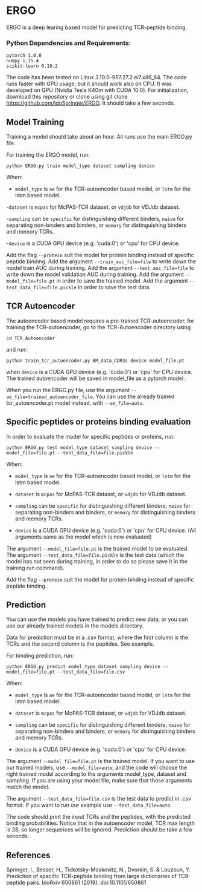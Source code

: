 # ERGO
ERGO is a deep learing based model for predicting TCR-peptide binding.

### Python Dependencies and Requirements:
```
pytorch 1.0.0
numpy 1.15.4
scikit-learn 0.19.2
```

The code has been tested on Linux 3.10.0-957.27.2.el7.x86_64.
The code runs faster with GPU usage, but it should work also on CPU. It was developed on GPU (Nvidia Tesla K40m with CUDA 10.0).
For initialization, download this repository or clone using git clone https://github.com/IdoSpringer/ERGO. It should take a few seconds.

## Model Training
Training a model should take about an hour. All runs use the main ERGO.py file.

For training the ERGO model, run:

`python ERGO.py train model_type dataset sampling device `

When: 
- `model_type` is `ae` for the TCR-autoencoder based model, or `lstm` for the lstm based model. 

-`dataset` is `mcpas` for McPAS-TCR dataset, or `vdjdb` for VDJdb dataset. 

-`sampling` can be `specific` for distinguishing different binders, `naive` for separating non-binders and binders, or `memory` for distinguishing binders and memory TCRs. 

-`device` is a CUDA GPU device (e.g. 'cuda:0') or 'cpu' for CPU device.

Add the flag `--protein` suit the model for protein binding instead of specific peptide binding. Add the argument `--train_auc_file=file` to write down the model train AUC during training. Add the argument `--test_auc_file=file` to write down the model validation AUC during training. Add the argument `--model_file=file.pt` in order to save the trained model. Add the argument `--test_data_file=file.pickle` in order to save the test data.

## TCR Autoencoder
The autoencoder based model requires a pre-trained TCR-autoencoder. for training the TCR-autoencoder, go to the TCR-Autoencoder directory using
```
cd TCR_Autoencoder
```
and run:

`python train_tcr_autoencoder.py BM_data_CDR3s device model_file.pt`

when `device` is a CUDA GPU device (e.g. 'cuda:0') or 'cpu' for CPU device. The trained autoencoder will be saved in model_file as a pytorch model.

When you run the ERGO.py file, use the argument `--ae_file=trained_autoencoder_file`. You can use the already trained tcr_autoencoder.pt model instead, with `--ae_file=auto`.

## Specific peptides or proteins binding evaluation
In order to evaluate the model for specific peptides or proteins, run:

`python ERGO.py test model_type dataset sampling device --model_file=file.pt --test_data_file=file.pickle`

When: 

- `model_type` is `ae` for the TCR-autoencoder based model, or `lstm` for the lstm based model. 

- `dataset` is `mcpas` for McPAS-TCR dataset, or `vdjdb` for VDJdb dataset. 

- `sampling` can be `specific` for distinguishing different binders, `naive` for separating non-binders and binders, or `memory` for distinguishing binders and memory TCRs. 

- `device` is a CUDA GPU device (e.g. 'cuda:0') or 'cpu' for CPU device. (All arguments same as the model which is now evaluated)

The argument `--model_file=file.pt` is the trained model to be evaluated. The argument `--test_data_file=file.pickle` is the test data (which the model has not seen during training, in order to do so please save it in the training run command).

Add the flag `--protein` suit the model for protein binding instead of specific peptide binding.

## Prediction
You can use the models you have trained to predict new data, or you can use our already trained models in the models directory.

Data for prediction must be in a .csv format, where the first column is the TCRs and the second column is the peptides. See example.

For binding prediction, run:

`python ERGO.py predict model_type dataset sampling device --model_file=file.pt --test_data_file=file.csv`

When: 

- `model_type` is `ae` for the TCR-autoencoder based model, or `lstm` for the lstm based model.

- `dataset` is `mcpas` for McPAS-TCR dataset, or `vdjdb` for VDJdb dataset. 

- `sampling` can be `specific` for distinguishing different binders, `naive` for separating non-binders and binders, or `memory` for distinguishing binders and memory TCRs. 

- `device` is a CUDA GPU device (e.g. 'cuda:0') or 'cpu' for CPU device.

The argument `--model_file=file.pt` is the trained model. If you want to use our trained models, use `--model_file=auto`, and the code will choose the right trained model according to the arguments model_type, dataset and sampling. If you are using your model file, make sure that those arguments match the model.

The argument `--test_data_file=file.csv` is the test data to predict in .csv format. If you want to run our example use `--test_data_file=auto`.

The code should print the input TCRs and the peptides, with the predicted binding probabilities. Notice that in the autoencoder model, TCR max length is 28, so longer sequences will be ignored. Prediction should be take a few seconds.

## References
Springer, I., Besser, H., Tickotsky-Moskovitz, N., Dvorkin, S. & Louzoun, Y. Prediction of specific TCR-peptide binding from large dictionaries of TCR-peptide pairs. bioRxiv 650861 (2019). doi:10.1101/650861
